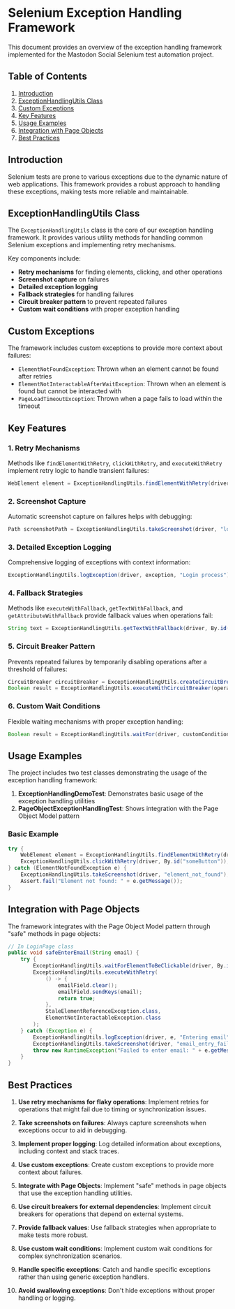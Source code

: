 # Selenium Exception Handling Framework

This document provides an overview of the exception handling framework implemented for the Mastodon Social Selenium test automation project.

## Table of Contents

1. [Introduction](#introduction)
2. [ExceptionHandlingUtils Class](#exceptionhandlingutils-class)
3. [Custom Exceptions](#custom-exceptions)
4. [Key Features](#key-features)
5. [Usage Examples](#usage-examples)
6. [Integration with Page Objects](#integration-with-page-objects)
7. [Best Practices](#best-practices)

## Introduction

Selenium tests are prone to various exceptions due to the dynamic nature of web applications. This framework provides a robust approach to handling these exceptions, making tests more reliable and maintainable.

## ExceptionHandlingUtils Class

The `ExceptionHandlingUtils` class is the core of our exception handling framework. It provides various utility methods for handling common Selenium exceptions and implementing retry mechanisms.

Key components include:

- **Retry mechanisms** for finding elements, clicking, and other operations
- **Screenshot capture** on failures
- **Detailed exception logging**
- **Fallback strategies** for handling failures
- **Circuit breaker pattern** to prevent repeated failures
- **Custom wait conditions** with proper exception handling

## Custom Exceptions

The framework includes custom exceptions to provide more context about failures:

- `ElementNotFoundException`: Thrown when an element cannot be found after retries
- `ElementNotInteractableAfterWaitException`: Thrown when an element is found but cannot be interacted with
- `PageLoadTimeoutException`: Thrown when a page fails to load within the timeout

## Key Features

### 1. Retry Mechanisms

Methods like `findElementWithRetry`, `clickWithRetry`, and `executeWithRetry` implement retry logic to handle transient failures:

```java
WebElement element = ExceptionHandlingUtils.findElementWithRetry(driver, By.id("someId"));
```

### 2. Screenshot Capture

Automatic screenshot capture on failures helps with debugging:

```java
Path screenshotPath = ExceptionHandlingUtils.takeScreenshot(driver, "login_failure");
```

### 3. Detailed Exception Logging

Comprehensive logging of exceptions with context information:

```java
ExceptionHandlingUtils.logException(driver, exception, "Login process");
```

### 4. Fallback Strategies

Methods like `executeWithFallback`, `getTextWithFallback`, and `getAttributeWithFallback` provide fallback values when operations fail:

```java
String text = ExceptionHandlingUtils.getTextWithFallback(driver, By.id("element"), "Default Text");
```

### 5. Circuit Breaker Pattern

Prevents repeated failures by temporarily disabling operations after a threshold of failures:

```java
CircuitBreaker circuitBreaker = ExceptionHandlingUtils.createCircuitBreaker(3, 5000);
Boolean result = ExceptionHandlingUtils.executeWithCircuitBreaker(operation, circuitBreaker, fallbackValue);
```

### 6. Custom Wait Conditions

Flexible waiting mechanisms with proper exception handling:

```java
Boolean result = ExceptionHandlingUtils.waitFor(driver, customCondition, "waiting_for_condition");
```

## Usage Examples

The project includes two test classes demonstrating the usage of the exception handling framework:

1. **ExceptionHandlingDemoTest**: Demonstrates basic usage of the exception handling utilities
2. **PageObjectExceptionHandlingTest**: Shows integration with the Page Object Model pattern

### Basic Example

```java
try {
    WebElement element = ExceptionHandlingUtils.findElementWithRetry(driver, By.id("someId"));
    ExceptionHandlingUtils.clickWithRetry(driver, By.id("someButton"));
} catch (ElementNotFoundException e) {
    ExceptionHandlingUtils.takeScreenshot(driver, "element_not_found");
    Assert.fail("Element not found: " + e.getMessage());
}
```

## Integration with Page Objects

The framework integrates with the Page Object Model pattern through "safe" methods in page objects:

```java
// In LoginPage class
public void safeEnterEmail(String email) {
    try {
        ExceptionHandlingUtils.waitForElementToBeClickable(driver, By.id("user_email"));
        ExceptionHandlingUtils.executeWithRetry(
            () -> {
                emailField.clear();
                emailField.sendKeys(email);
                return true;
            },
            StaleElementReferenceException.class,
            ElementNotInteractableException.class
        );
    } catch (Exception e) {
        ExceptionHandlingUtils.logException(driver, e, "Entering email");
        ExceptionHandlingUtils.takeScreenshot(driver, "email_entry_failure");
        throw new RuntimeException("Failed to enter email: " + e.getMessage(), e);
    }
}
```

## Best Practices

1. **Use retry mechanisms for flaky operations**: Implement retries for operations that might fail due to timing or synchronization issues.

2. **Take screenshots on failures**: Always capture screenshots when exceptions occur to aid in debugging.

3. **Implement proper logging**: Log detailed information about exceptions, including context and stack traces.

4. **Use custom exceptions**: Create custom exceptions to provide more context about failures.

5. **Integrate with Page Objects**: Implement "safe" methods in page objects that use the exception handling utilities.

6. **Use circuit breakers for external dependencies**: Implement circuit breakers for operations that depend on external systems.

7. **Provide fallback values**: Use fallback strategies when appropriate to make tests more robust.

8. **Use custom wait conditions**: Implement custom wait conditions for complex synchronization scenarios.

9. **Handle specific exceptions**: Catch and handle specific exceptions rather than using generic exception handlers.

10. **Avoid swallowing exceptions**: Don't hide exceptions without proper handling or logging.
